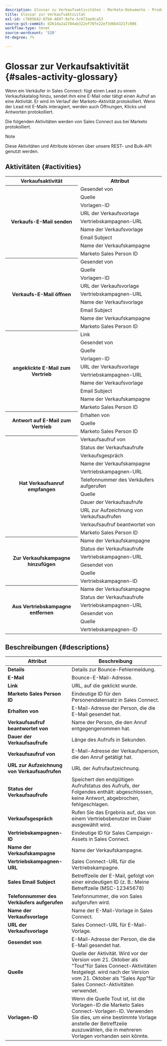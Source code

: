 ```yaml
---
description: Glossar zu Verkaufsaktivitäten - Marketo-Dokumente - Produktdokumentation
title: Glossar zur Verkaufsaktivität
exl-id: c7805642-07b6-4697-9efe-5c673ae9ca53
source-git-commit: d261da2a2784ab322ef78fe22ef3d6b4321fc806
workflow-type: tm+mt
source-wordcount: '520'
ht-degree: 7%

---
```


# Glossar zur Verkaufsaktivität {#sales-activity-glossary}

Wenn ein Verkäufer in Sales Connect: fügt einen Lead zu einem Verkaufskatalog hinzu, sendet ihm eine E-Mail oder tätigt einen Aufruf an eine Aktivität. Er wird im Verlauf der Marketo-Aktivität protokolliert. Wenn der Lead mit E-Mails interagiert, werden auch Öffnungen, Klicks und Antworten protokolliert.

Die folgenden Aktivitäten werden von Sales Connect aus bei Marketo protokolliert.

>[!NOTE]
>
>Diese Aktivitäten und Attribute können über unsere REST- und Bulk-API genutzt werden.

## Aktivitäten {#activities}

<table>
 <tr>
  <th>Verkaufsaktivität</th>
  <th>Attribut</th>
 </tr>
 <tr>
  <th rowspan="9">Verkaufs-E-Mail senden</th>
  <td>Gesendet von</td>
 </tr>
 <tr>
  <td>Quelle</td>
 </tr>
 <tr>
  <td>Vorlagen-ID</td>
 </tr>
 <tr>
  <td>URL der Verkaufsvorlage</td>
 </tr>
 <tr>
  <td>Vertriebskampagnen-URL</td>
 </tr>
 <tr>
  <td>Name der Verkaufsvorlage</td>
 </tr>
 <tr>
  <td>Email Subject</td>
 </tr>
 <tr>
  <td>Name der Verkaufskampagne</td>
 </tr>
 <tr>
  <td>Marketo Sales Person ID</td>
 </tr>
 <tr>
  <th rowspan="9">Verkaufs-E-Mail öffnen</th>
  <td>Gesendet von</td>
 </tr>
 <tr>
  <td>Quelle</td>
 </tr>
 <tr>
  <td>Vorlagen-ID</td>
 </tr>
 <tr>
  <td>URL der Verkaufsvorlage</td>
 </tr>
 <tr>
  <td>Vertriebskampagnen-URL</td>
 </tr>
 <tr>
  <td>Name der Verkaufsvorlage</td>
 </tr>
 <tr>
  <td>Email Subject</td>
 </tr>
 <tr>
  <td>Name der Verkaufskampagne</td>
 </tr>
 <tr>
  <td>Marketo Sales Person ID</td>
 </tr>
 <tr>
  <th rowspan="10">angeklickte E-Mail zum Vertrieb</th>
  <td>Link</td>
 </tr>
 <tr>
  <td>Gesendet von</td>
 </tr>
 <tr>
  <td>Quelle</td>
 </tr>
 <tr>
  <td>Vorlagen-ID</td>
 </tr>
 <tr>
  <td>URL der Verkaufsvorlage</td>
 </tr>
 <tr>
  <td>Vertriebskampagnen-URL</td>
 </tr>
 <tr>
  <td>Name der Verkaufsvorlage</td>
 </tr>
 <tr>
  <td>Email Subject</td>
 </tr>
 <tr>
  <td>Name der Verkaufskampagne</td>
 </tr>
 <tr>
  <td>Marketo Sales Person ID</td>
 </tr>
<tr>
  <th rowspan="3">Antwort auf E-Mail zum Vertrieb</th>
  <td>Erhalten von</td>
 </tr>
 <tr>
  <td>Quelle</td>
 </tr>
 <tr>
  <td>Marketo Sales Person ID</td>
 </tr>
 <tr>
  <th rowspan="11">Hat Verkaufsanruf empfangen</th>
  <td>Verkaufsaufruf von</td>
 </tr>
 <tr>
  <td>Status der Verkaufsaufrufe</td>
 </tr>
 <tr>
  <td>Verkaufsgespräch</td>
 </tr>
 <tr>
  <td>Name der Verkaufskampagne</td>
 </tr>
 <tr>
  <td>Vertriebskampagnen-URL</td>
 </tr>
 <tr>
  <td>Telefonnummer des Verkäufers aufgerufen</td>
 </tr>
 <tr>
  <td>Quelle</td>
 </tr>
 <tr>
  <td>Dauer der Verkaufsaufrufe</td>
 </tr>
 <tr>
  <td>URL zur Aufzeichnung von Verkaufsaufrufen</td>
 </tr>
  <tr>
  <td>Verkaufsaufruf beantwortet von</td>
 </tr>
 <tr>
  <td>Marketo Sales Person ID</td>
 </tr>
 <tr>
  <th rowspan="6">Zur Verkaufskampagne hinzufügen</th>
  <td>Name der Verkaufskampagne</td>
 </tr>
 <tr>
  <td>Status der Verkaufsaufrufe</td>
 </tr>
 <tr>
  <td>Vertriebskampagnen-URL</td>
 </tr>
 <tr>
  <td>Gesendet von</td>
 </tr>
 <tr>
  <td>Quelle</td>
 </tr>
 <tr>
  <td>Vertriebskampagnen-ID</td>
 </tr>
 <tr>
  <th rowspan="6">Aus Vertriebskampagne entfernen</th>
  <td>Name der Verkaufskampagne</td>
 </tr>
 <tr>
  <td>Status der Verkaufsaufrufe</td>
 </tr>
 <tr>
  <td>Vertriebskampagnen-URL</td>
 </tr>
 <tr>
  <td>Gesendet von</td>
 </tr>
 <tr>
  <td>Quelle</td>
 </tr>
 <tr>
  <td>Vertriebskampagnen-ID</td>
 </tr>
</table>

## Beschreibungen {#descriptions}

<table> 
 <tr>
  <th>Attribut</th>
  <th>Beschreibung</th>
 </tr>
 <tbody> 
 <tr> 
   <td><strong>Details</strong></td> 
   <td>Details zur Bounce-Fehlermeldung.</td> 
  </tr> 
  <tr> 
   <td><strong>E-Mail</strong></td> 
   <td>Bounce-E-Mail-Adresse.</td> 
  </tr> 
  <tr> 
   <td><strong>Link</strong></td> 
   <td>URL, auf die geklickt wurde.</td> 
  </tr> 
  <tr> 
   <td><strong>Marketo Sales Person ID</strong></td> 
   <td>Eindeutige ID für den Personendatensatz in Sales Connect.</td> 
  </tr> 
  <tr> 
   <td><strong>Erhalten von</strong></td> 
   <td>E-Mail-Adresse der Person, die die E-Mail gesendet hat.</td> 
  </tr>
  <tr> 
   <td><strong>Verkaufsaufruf beantwortet von</strong></td> 
   <td>Name der Person, die den Anruf entgegengenommen hat.</td> 
  </tr>
  <tr> 
   <td><strong>Dauer der Verkaufsaufrufe</strong></td> 
   <td>Länge des Aufrufs in Sekunden.</td> 
  </tr>
  <tr> 
   <td><strong>Verkaufsaufruf von</strong></td> 
   <td>E-Mail-Adresse der Verkaufsperson, die den Anruf getätigt hat.</td> 
  </tr>
  <tr> 
   <td><strong>URL zur Aufzeichnung von Verkaufsaufrufen</strong></td> 
   <td>URL der Aufrufaufzeichnung.</td> 
  </tr>
  <tr> 
   <td><strong>Status der Verkaufsaufrufe</strong></td> 
   <td>Speichert den endgültigen Aufrufstatus des Aufrufs, der Folgendes enthält: abgeschlossen, keine Antwort, abgebrochen, fehlgeschlagen.</td> 
  </tr>
  <tr> 
   <td><strong>Verkaufsgespräch</strong></td> 
   <td>Rufen Sie das Ergebnis auf, das von einem Vertriebsbenutzer im Dialer ausgewählt wird.</td> 
  </tr>
  <tr> 
   <td><strong>Vertriebskampagnen-ID</strong></td> 
   <td>Eindeutige ID für Sales Campaign-Assets in Sales Connect.</td> 
  </tr>
  <tr> 
   <td><strong>Name der Verkaufskampagne</strong></td> 
   <td>Name der Verkaufskampagne.</td> 
  </tr>
  <tr> 
   <td><strong>Vertriebskampagnen-URL</strong></td> 
   <td>Sales Connect-URL für die Vertriebskampagne.</td> 
  </tr>
  <tr> 
   <td><strong>Sales Email Subject</strong></td> 
   <td>Betreffzeile der E-Mail, gefolgt von einer eindeutigen ID (z. B.: Meine Betreffzeile (MSC-12345678)</td> 
  </tr>
  <tr> 
   <td><strong>Telefonnummer des Verkäufers aufgerufen</strong></td> 
   <td>Telefonnummer, die von Sales aufgerufen wird.</td> 
  </tr>
  <tr> 
   <td><strong>Name der Verkaufsvorlage</strong></td> 
   <td>Name der E-Mail-Vorlage in Sales Connect.</td> 
  </tr>
  <tr> 
   <td><strong>URL der Verkaufsvorlage</strong></td> 
   <td>Sales Connect-URL für E-Mail-Vorlage.</td> 
  </tr>
  <tr> 
   <td><strong>Gesendet von</strong></td>
   <td>E-Mail-Adresse der Person, die die E-Mail gesendet hat.</td> 
  </tr> 
  <tr> 
   <td><strong>Quelle</strong></td> 
   <td>Quelle der Aktivität. Wird vor der Version vom 21. Oktober als "Tout"für Sales Connect-Aktivitäten festgelegt. wird nach der Version vom 21. Oktober als "Sales App"für Sales Connect-Aktivitäten verwendet.</td>
  </tr> 
  <tr> 
   <td><strong>Vorlagen-ID</strong></td> 
   <td>Wenn die Quelle Tout ist, ist die Vorlagen-ID die Marketo Sales Connect-Vorlagen-ID. Verwenden Sie dies, um eine bestimmte Vorlage anstelle der Betreffzeile auszuwählen, die in mehreren Vorlagen vorhanden sein könnte.
</td> 
  </tr> 
 </tbody> 
</table>

